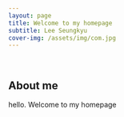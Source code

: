 ```yaml
---
layout: page
title: Welcome to my homepage
subtitle: Lee Seungkyu
cover-img: /assets/img/com.jpg
---
```


<br/>

## About me
hello. Welcome to my homepage

